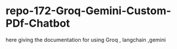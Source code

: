 # repo-172-Groq-Gemini-Custom-PDf-Chatbot
here giving the documentation for using Groq , langchain ,gemini
